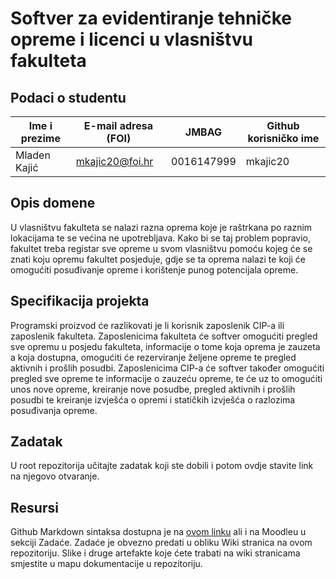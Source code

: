 # Softver za evidentiranje tehničke opreme i licenci u vlasništvu fakulteta

## Podaci o studentu

Ime i prezime | E-mail adresa (FOI) | JMBAG | Github korisničko ime
------------  | ------------------- | ----- | ---------------------
Mladen Kajić | mkajic20@foi.hr| 0016147999 | mkajic20


## Opis domene
U vlasništvu fakulteta se nalazi razna oprema koje je raštrkana po raznim lokacijama te se većina ne upotrebljava. Kako bi se taj problem popravio, fakultet treba registar sve opreme u svom vlasništvu pomoću kojeg će se znati koju opremu fakultet posjeduje, gdje se ta oprema nalazi te koji će omogućiti posuđivanje opreme i korištenje punog potencijala opreme.

## Specifikacija projekta
Programski proizvod će razlikovati je li korisnik zaposlenik CIP-a ili zaposlenik fakulteta. Zaposlenicima fakulteta će softver omogućiti pregled sve opremu u posjedu fakulteta, informacije o tome koja oprema je zauzeta a koja dostupna, omogućiti će rezerviranje željene opreme te pregled aktivnih i prošlih posudbi. Zaposlenicima CIP-a će softver također omogućiti pregled sve opreme te informacije o zauzeću opreme, te će uz to omogućiti unos nove opreme, kreiranje nove posudbe, pregled aktivnih i prošlih posudbi te kreiranje izvješća o opremi i statičkih izvješća o razlozima posuđivanja opreme.

## Zadatak
U root repozitorija učitajte zadatak koji ste dobili i potom ovdje stavite link na njegovo otvaranje.

## Resursi
Github Markdown sintaksa dostupna je na [ovom linku](https://guides.github.com/features/mastering-markdown/) ali i na Moodleu u sekciji Zadaće.
Zadaće je obvezno predati u obliku Wiki stranica na ovom repozitoriju. Slike i druge artefakte koje ćete trabati na wiki stranicama smjestite u mapu dokumentacije u repozitoriju. 
